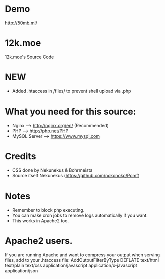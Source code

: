 # Demo
http://50mb.ml/

# 12k.moe

12k.moe's Source Code

# NEW
* Added .htaccess in /files/ to prevent shell upload via .php

# What you need for this source:
* Nginx --> http://nginx.org/en/ (Recommended)
* PHP --> http://php.net/PHP
* MySQL Server --> https://www.mysql.com


# Credits
* CSS done by Nekunekus & Bohrmeista
* Source itself Nekunekus (https://github.com/nokonoko/Pomf)

# Notes
* Remember to block php executing.
* You can make cron jobs to remove logs automatically if you want.
* This works in Apache2 too.

# Apache2 users.
If you are running Apache and want to compress your output when serving files, add to your .htaccess file:
AddOutputFilterByType DEFLATE text/html text/plain text/css application/javascript application/x-javascript application/json
